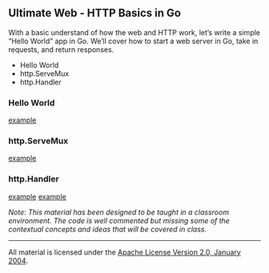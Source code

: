 ## Ultimate Web - HTTP Basics in Go
With a basic understand of how the web and HTTP work, let’s write a simple “Hello World” app in Go. We’ll cover how to start a web server in Go, take in requests, and return responses.

* Hello World
* http.ServeMux
* http.Handler

### Hello World

[example](../../../topics/web/basics/example1/main.go)

### http.ServeMux

[example](../../../topics/web/basics/example2/main.go)

### http.Handler

[example](../../../topics/web/basics/example3/main.go)
[example](../../../topics/web/basics/example4/main.go)

*Note: This material has been designed to be taught in a classroom environment. The code is well commented but missing some of the contextual concepts and ideas that will be covered in class.*

___
All material is licensed under the [Apache License Version 2.0, January 2004](http://www.apache.org/licenses/LICENSE-2.0).

